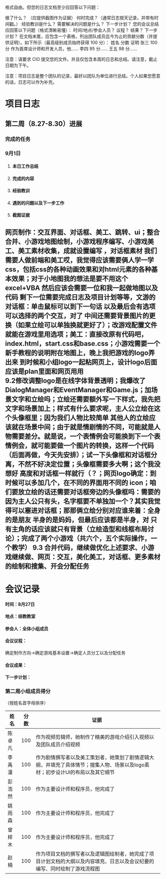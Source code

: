 格式自由。但您的日志文档至少应回答以下问题：

做了什么？ （应提供截图作为证据）
何时完成？（通常日志按天记录，并带有时间戳。）
经验教训是什么？
需要解决的问题是什么？
下一步计划？
您的会议总结应回答以下问题（格式清晰易懂）：
时间/地点/参会人员？
议程？
结果？
下一步计划？
在文档末尾，应包含一个表格，列出团队成员迄今为止的贡献分数（并提供证明）。如下所示（最高级别成员始终获得 100 分）：
姓名 分数 证明
张三 100 分 作为首席设计师和开发人员，他……
李四 95 分……
王五 98 分……

注意：请要求 CIO 提交您的文件。并且仅包含本周的日志和总结。请注意，截止日期为下午。

注意：项目日志是整个团队的记录，最好以团队为单位进行总结。个人如果您愿意的话，日志可以作为补充。   

# 项目日志
## 第二周（8.27-8.30）进展
### 完成的任务

### 9月1日
1. #### 本日工作总结

2. #### 完成的内容  
3. #### 经验教训
4. #### 遇到的问题以及下一步工作  
5. #### 截图证据   

网页制作：交互界面、对话框、美工、跳转、ui；整合合并、小游戏地图绘制，小游戏程序编写、小游戏美工、美工素材收集，成就设置编写  ，对话框素材
我们需要人做前端和美工哎，我觉得应该需要俩人学一学css，包括css的各种动画效果和对html元素的各种基本效果；对于小地图我的想法是要不用这个excel+VBA 然后应该会需要一位和我一起做地图以及代码 剩下一位需要完成日志及项目计划等等，文游的对话框：单击鼠标可以到下一句话 以及最后会有选项可以选择的两个交互，对了 中间还需要背景图片的更换（如果立绘可以单独换就更好了）；改游戏配置文件就能在游戏里用选项；美工：直接改原有代码吧，index.html，start.css和base.css；小游戏需要一个新手教程的说明附在地图上，晚上我把游戏的logo弄出来 到时候和小组logo一起粘网页上，设计logo后面应该是plan里面和网页用用   
9.2修改调整logo是在线字体背景透明；我爆改了DialogManager和EventManager和Game.js；加场景文字和立绘吗；立绘还需要额外写一下样式，我先把文字和场景加上；样式有什么要求呢，主人公立绘在这个头像框里；因为我们人物比较简单 其他人的立绘应该就在场景中间；由于就是情剧情的不同，可能就是人物需要差分。就是说，一个表情例会可能换到下一个表情例会，就可能要做一个图片的转换，这样一个代码（后面再做，今天先安排）；试一下头像框和对话框分离，不然不好决定位置；头像框需要多大啊；这个我没想好 高度和对话框一样就行（？；网页logo确定：到时候可以多加几个，在不同的界面用不同的 icon；咱们要放立绘的话还需要对话框旁边的头像框吗：需要的 因为主人公只有头，名字框要不单独加一个？其实我觉得可以塞进对话框；那那俩立绘分别对应谁来着：全身的是朋友 半身的是妈妈，但最后应该都是半身，对 只有主角的话应该就只有背景（立绘造型和线框布局讨论）；完成了两个小游戏（共六个，五个实际操作，一个教学）
9.3
合并代码，继续做优化上述要求、小游戏继续做、网页：交互，美化美工，对话框、更多素材的绘制和搜集、开会分配任务
---
# 会议记录
#### 时间：8月27日 
#### 地点：综教教室
#### 参会人：全体小组成员
#### 会议议程：
确定制作方向->确定游戏基本设置->确定人员分工以及分配任务
#### 会议成果：
#### 下一步计划：    


### 第二周小组成员得分
（按姓名首字母排序）

|  姓名   |分数     |证据              |
|---------|---------|------------------|
|  陈卓凡  |100         |作为视频剪辑师，她制作了精美的游戏介绍引入视频以及团队成员介绍视频                  |
|  李禹潼  |100         |作为剧情撰写者以及美工策划者，她策划了剧情逻辑大纲，并填充了具体情节；搜集人物、场景以及logo素材；初步设计UI的布局以及其它细节                |
|  彭浩然  |100         |作为主要设计师和程序员，他完成了                  |
|  姚雨森  |100         |作为主要设计师和程序员，他完成了                  |
|  曾梓木  |100         |作为主要设计师和程序员，他完成了                  |
|  赵楠    |100         |作为项目文档的撰写者以及逻辑图绘制者，她完成了项目计划文档的大纲以及内容填充、日志以及会议纪要的编写、同时绘制了游戏流程图                  |
